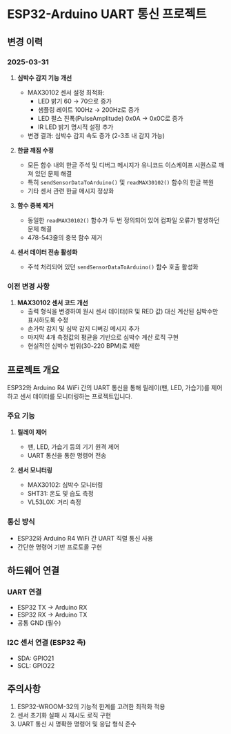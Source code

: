 # ESP32-Arduino UART 통신 프로젝트

## 변경 이력

### 2025-03-31
1. **심박수 감지 기능 개선**
   - MAX30102 센서 설정 최적화:
     - LED 밝기 60 → 70으로 증가
     - 샘플링 레이트 100Hz → 200Hz로 증가
     - LED 펄스 진폭(PulseAmplitude) 0x0A → 0x0C로 증가
     - IR LED 밝기 명시적 설정 추가
   - 변경 결과: 심박수 감지 속도 증가 (2-3초 내 감지 가능)

2. **한글 깨짐 수정**
   - 모든 함수 내의 한글 주석 및 디버그 메시지가 유니코드 이스케이프 시퀀스로 깨져 있던 문제 해결
   - 특히 `sendSensorDataToArduino()` 및 `readMAX30102()` 함수의 한글 복원
   - 기타 센서 관련 한글 메시지 정상화

3. **함수 중복 제거**
   - 동일한 `readMAX30102()` 함수가 두 번 정의되어 있어 컴파일 오류가 발생하던 문제 해결
   - 478-543줄의 중복 함수 제거

4. **센서 데이터 전송 활성화**
   - 주석 처리되어 있던 `sendSensorDataToArduino()` 함수 호출 활성화

### 이전 변경 사항
1. **MAX30102 센서 코드 개선**
   - 출력 형식을 변경하여 원시 센서 데이터(IR 및 RED 값) 대신 계산된 심박수만 표시하도록 수정
   - 손가락 감지 및 심박 감지 디버깅 메시지 추가
   - 마지막 4개 측정값의 평균을 기반으로 심박수 계산 로직 구현
   - 현실적인 심박수 범위(30-220 BPM)로 제한

## 프로젝트 개요
ESP32와 Arduino R4 WiFi 간의 UART 통신을 통해 릴레이(팬, LED, 가습기)를 제어하고 센서 데이터를 모니터링하는 프로젝트입니다.

### 주요 기능
1. **릴레이 제어**
   - 팬, LED, 가습기 등의 기기 원격 제어
   - UART 통신을 통한 명령어 전송

2. **센서 모니터링**
   - MAX30102: 심박수 모니터링
   - SHT31: 온도 및 습도 측정
   - VL53L0X: 거리 측정

### 통신 방식
- ESP32와 Arduino R4 WiFi 간 UART 직렬 통신 사용
- 간단한 명령어 기반 프로토콜 구현

## 하드웨어 연결
### UART 연결
- ESP32 TX → Arduino RX
- ESP32 RX → Arduino TX
- 공통 GND (필수)

### I2C 센서 연결 (ESP32 측)
- SDA: GPIO21
- SCL: GPIO22

## 주의사항
1. ESP32-WROOM-32의 기능적 한계를 고려한 최적화 적용
2. 센서 초기화 실패 시 재시도 로직 구현
3. UART 통신 시 명확한 명령어 및 응답 형식 준수
